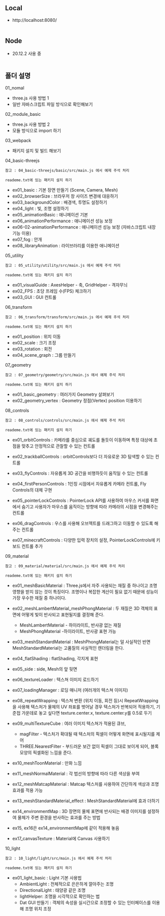 ## Local

- http://localhost:8080/
  <br/><br/>

## Node

- 20.12.2 사용 중
  <br/><br/>

## 폴더 설명

01_nomal

- three.js 사용 방법 1
- 일반 자바스크립트 파일 방식으로 확인해보기

02_module_basic

- three.js 사용 방법 2
- 모듈 방식으로 import 하기

03_webpack

- 패키지 설치 및 빌드 해보기

04_basic-threejs

    참고 : 04_basic-threejs/basic/src/main.js 에서 예제 주석 처리

    reademe.txt에 있는 패키지 설치 하기

- ex01_basic : 기본 장면 만들기 (Scene, Camera, Mesh)
- ex02_browserSize : 브라우저 창 사이즈 변경에 대응하기
- ex03_backgroundColor : 배경색, 투명도 설정하기
- ex04_light : 빛, 조명 설정하기
- ex05_animationBasic : 애니메이션 기본
- ex06_animationPerformance : 애니메이션 성능 보정
- ex06-02-animationPerformance : 애니메이션 성능 보정 (자바스크립트 내장 기능 이용)
- ex07_fog : 안개
- ex08_libraryAnimation : 라이브러리를 이용한 애니메이션

05_utility

    참고 : 05_utility/utility/src/main.js 에서 예제 주석 처리

    reademe.txt에 있는 패키지 설치 하기

- ex01_visualGuide : AxesHelper - 축, GridHelper - 격자무늬
- ex02_FPS : 초당 프레임 수(FPS) 체크하기
- ex03_GUI : GUI 컨트롤

06_transform

    참고 : 06_transform/transform/src/main.js 에서 예제 주석 처리

    reademe.txt에 있는 패키지 설치 하기

- ex01_position : 위치 이동
- ex02_scale : 크기 조정
- ex03_rotation : 회전
- ex04_scene_graph : 그룹 만들기

07_geometry

    참고 : 07_geometry/geometry/src/main.js 에서 예제 주석 처리

    reademe.txt에 있는 패키지 설치 하기

- ex01_basic_geometry : 여러가지 Geometry 살펴보기
- ex02_geometry_vertex : Geometry 정점(Vertex) position 이용하기

08_controls

    참고 : 08_controls/controls/src/main.js 에서 예제 주석 처리

    reademe.txt에 있는 패키지 설치 하기

- ex01_orbitControls : 카메라를 중심으로 궤도를 돌듯이 이동하며 특정 대상에 초점을 맞추고 안정적으로 관찰할 수 있는 컨트롤

- ex02_trackballControls : orbitControls보다 더 자유로운 3D 탐색할 수 있는 컨트롤

- ex03_flyControls : 자유롭게 3D 공간을 비행하듯이 움직일 수 있는 컨트롤

- ex04_firstPersonControls : 1인칭 시점에서 자유롭게 카메라 컨트롤, Fly Controls의 대체 구현

- ex05_pointerLockControls : PointerLock API를 사용하여 마우스 커서를 화면에서 숨기고 사용자가 마우스를 움직이는 방향에 따라 카메라의 시점을 변경해주는 컨트롤

- ex06_dragControls : 우스를 사용해 오브젝트를 드래그하고 이동할 수 있도록 해주는 컨트롤

- ex07_minecraftControls : 다양한 입력 장치의 설정, PointerLockControls에 키보드 컨트롤 추가

09_material

    참고 : 09_material/material/src/main.js 에서 예제 주석 처리

    reademe.txt에 있는 패키지 설치 하기

- ex01_meshBasicMaterial : Three.js에서 자주 사용되는 재질 중 하나이고 조명 영향을 받지 않는 것이 특징이다. 조명이나 복잡한 계산이 필요 없기 때문에 성능이 가장 우수한 재질 중 하나이다.

- ex02_meshLambertMaterial_meshPhongMaterial : 두 재질은 3D 객체의 표면에 어떻게 빛이 반사되고 표현될지를 결정해 준다.

  - MeshLambertMaterial - 하이라이트, 반사광 없는 재질
  - MeshPhongMaterial -하이라이트, 반사광 표현 가능

- ex03_meshStandardMaterial : MeshPhongMaterial는 덜 사실적인 반면 MeshStandardMaterial는 고품질의 사실적인 렌더링을 한다.

- ex04_flatShading : flatShading, 각지게 표현

- ex05_side : side, Mesh의 앞 뒷면

- ex06_textureLoader : 텍스쳐 이미지 로드하기

- ex07_loadingManager : 로딩 매니저 (여러개의 텍스쳐 이미지)

- ex08_repeatWrapping : 텍스쳐 변환 (위치 이동, 회전 등)시 RepeatWrapping을 사용해 텍스처가 물체의 UV 좌표를 벗어날 경우 텍스처가 반복되어 적용하기, 기준접 가운데로 놓고 싶다면 texture.center.x, texture.center.y를 0.5로 두기

- ex09_multiTextureCube : 여러 이미지 텍스쳐가 적용된 큐브,

  - magFilter - 텍스처가 확대될 때 텍스처의 픽셀이 어떻게 화면에 표시될지를 제어
  - THREE.NearestFilter - 부드러운 보간 없이 픽셀이 그대로 보이게 되어, 블록 모양의 픽셀화된 느낌을 준다.

- ex10_meshToonMaterial : 만화 느낌

- ex11_meshNormalMaterial : 각 법선의 방향에 따라 다른 색상을 부여

- ex12_meshMatcapMaterial : Matcap 텍스처를 사용하여 간단하게 색상과 조명 효과를 적용 가능

- ex13_meshStandardMaterial_effect : MeshStandardMaterial에 효과 더하기

- ex14_environmentMap : 3D 장면의 물체 표면에 반사되는 배경 이미지를 설정하여 물체가 주변 환경을 반사하는 효과를 주는 방법

- ex15, ex16은 ex14_environmentMap에 같이 적용해 놓음

- ex17_canvasTexture : Material에 Canvas 사용하기

10_light

    참고 : 10_light/light/src/main.js 에서 예제 주석 처리

    reademe.txt에 있는 패키지 설치 하기

- ex01_light_basic : Light 기본 사용법
  - AmbientLight : 전체적으로 은은하게 깔아주는 조명
  - DirectionalLight : 태양광 같은 조명
  - lightHelper: 조명을 시각적으로 확인하는 법
  - Dat GUI 만들기 : 객체의 속성을 실시간으로 조정할 수 있는 인터페이스를 이용해 조명 위치 조정
